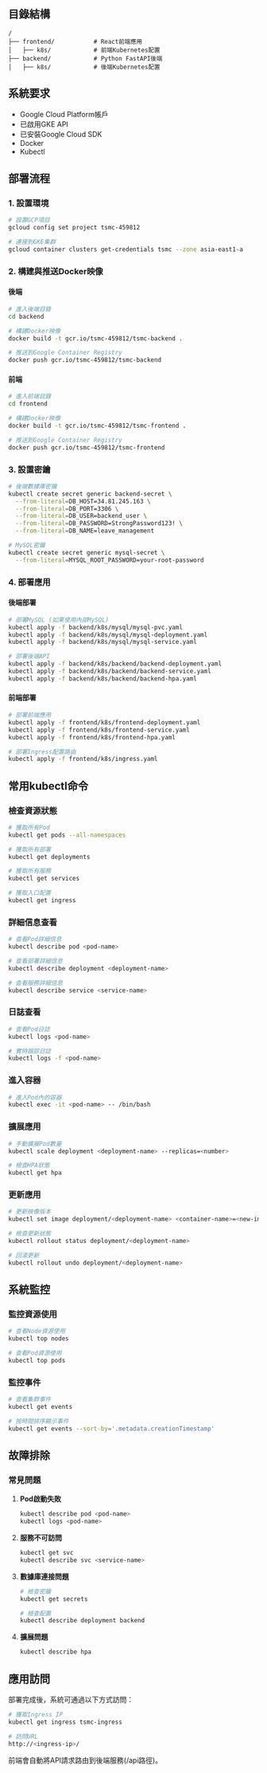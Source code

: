 ## 目錄結構

```
/
├── frontend/           # React前端應用
│   ├── k8s/            # 前端Kubernetes配置
├── backend/            # Python FastAPI後端
│   ├── k8s/            # 後端Kubernetes配置
```

## 系統要求

- Google Cloud Platform帳戶
- 已啟用GKE API
- 已安裝Google Cloud SDK
- Docker
- Kubectl

## 部署流程

### 1. 設置環境

```bash
# 設置GCP項目
gcloud config set project tsmc-459812

# 連接到GKE集群
gcloud container clusters get-credentials tsmc --zone asia-east1-a
```

### 2. 構建與推送Docker映像

#### 後端

```bash
# 進入後端目錄
cd backend

# 構建Docker映像
docker build -t gcr.io/tsmc-459812/tsmc-backend .

# 推送到Google Container Registry
docker push gcr.io/tsmc-459812/tsmc-backend
```

#### 前端

```bash
# 進入前端目錄
cd frontend

# 構建Docker映像
docker build -t gcr.io/tsmc-459812/tsmc-frontend .

# 推送到Google Container Registry
docker push gcr.io/tsmc-459812/tsmc-frontend
```

### 3. 設置密鑰

```bash
# 後端數據庫密鑰
kubectl create secret generic backend-secret \
  --from-literal=DB_HOST=34.81.245.163 \
  --from-literal=DB_PORT=3306 \
  --from-literal=DB_USER=backend_user \
  --from-literal=DB_PASSWORD=StrongPassword123! \
  --from-literal=DB_NAME=leave_management

# MySQL密鑰
kubectl create secret generic mysql-secret \
  --from-literal=MYSQL_ROOT_PASSWORD=your-root-password
```

### 4. 部署應用

#### 後端部署

```bash
# 部署MySQL (如果使用內部MySQL)
kubectl apply -f backend/k8s/mysql/mysql-pvc.yaml
kubectl apply -f backend/k8s/mysql/mysql-deployment.yaml
kubectl apply -f backend/k8s/mysql/mysql-service.yaml

# 部署後端API
kubectl apply -f backend/k8s/backend/backend-deployment.yaml
kubectl apply -f backend/k8s/backend/backend-service.yaml
kubectl apply -f backend/k8s/backend/backend-hpa.yaml
```

#### 前端部署

```bash
# 部署前端應用
kubectl apply -f frontend/k8s/frontend-deployment.yaml
kubectl apply -f frontend/k8s/frontend-service.yaml
kubectl apply -f frontend/k8s/frontend-hpa.yaml

# 部署Ingress配置路由
kubectl apply -f frontend/k8s/ingress.yaml
```

## 常用kubectl命令

### 檢查資源狀態

```bash
# 獲取所有Pod
kubectl get pods --all-namespaces

# 獲取所有部署
kubectl get deployments

# 獲取所有服務
kubectl get services

# 獲取入口配置
kubectl get ingress
```

### 詳細信息查看

```bash
# 查看Pod詳細信息
kubectl describe pod <pod-name>

# 查看部署詳細信息
kubectl describe deployment <deployment-name>

# 查看服務詳細信息
kubectl describe service <service-name>
```

### 日誌查看

```bash
# 查看Pod日誌
kubectl logs <pod-name>

# 實時跟踪日誌
kubectl logs -f <pod-name>
```

### 進入容器

```bash
# 進入Pod內的容器
kubectl exec -it <pod-name> -- /bin/bash
```

### 擴展應用

```bash
# 手動擴展Pod數量
kubectl scale deployment <deployment-name> --replicas=<number>

# 檢查HPA狀態
kubectl get hpa
```

### 更新應用

```bash
# 更新映像版本
kubectl set image deployment/<deployment-name> <container-name>=<new-image>

# 檢查更新狀態
kubectl rollout status deployment/<deployment-name>

# 回滾更新
kubectl rollout undo deployment/<deployment-name>
```

## 系統監控

### 監控資源使用

```bash
# 查看Node資源使用
kubectl top nodes

# 查看Pod資源使用
kubectl top pods
```

### 監控事件

```bash
# 查看集群事件
kubectl get events

# 按時間排序顯示事件
kubectl get events --sort-by='.metadata.creationTimestamp'
```

## 故障排除

### 常見問題

1. **Pod啟動失敗**
   ```bash
   kubectl describe pod <pod-name>
   kubectl logs <pod-name>
   ```

2. **服務不可訪問**
   ```bash
   kubectl get svc
   kubectl describe svc <service-name>
   ```

3. **數據庫連接問題**
   ```bash
   # 檢查密鑰
   kubectl get secrets
   
   # 檢查配置
   kubectl describe deployment backend
   ```

4. **擴展問題**
   ```bash
   kubectl describe hpa
   ```

## 應用訪問

部署完成後，系統可通過以下方式訪問：

```bash
# 獲取Ingress IP
kubectl get ingress tsmc-ingress

# 訪問URL
http://<ingress-ip>/
```

前端會自動將API請求路由到後端服務(/api路徑)。

